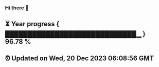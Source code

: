 ### Hi there 👋
⏳ Year progress { █████████████████████████████▁ } 96.78 %
---
⏰ Updated on Wed, 20 Dec 2023 06:08:56 GMT
---
